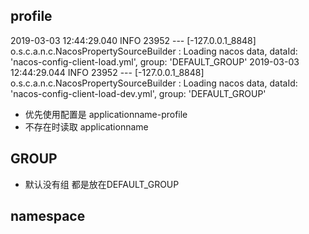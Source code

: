 ## profile

2019-03-03 12:44:29.040  INFO 23952 --- [-127.0.0.1_8848] o.s.c.a.n.c.NacosPropertySourceBuilder   : Loading nacos data, dataId: 'nacos-config-client-load.yml', group: 'DEFAULT_GROUP'
2019-03-03 12:44:29.044  INFO 23952 --- [-127.0.0.1_8848] o.s.c.a.n.c.NacosPropertySourceBuilder   : Loading nacos data, dataId: 'nacos-config-client-load-dev.yml', group: 'DEFAULT_GROUP'

- 优先使用配置是 applicationname-profile
- 不存在时读取 applicationname

## GROUP
- 默认没有组 都是放在DEFAULT_GROUP

## namespace
